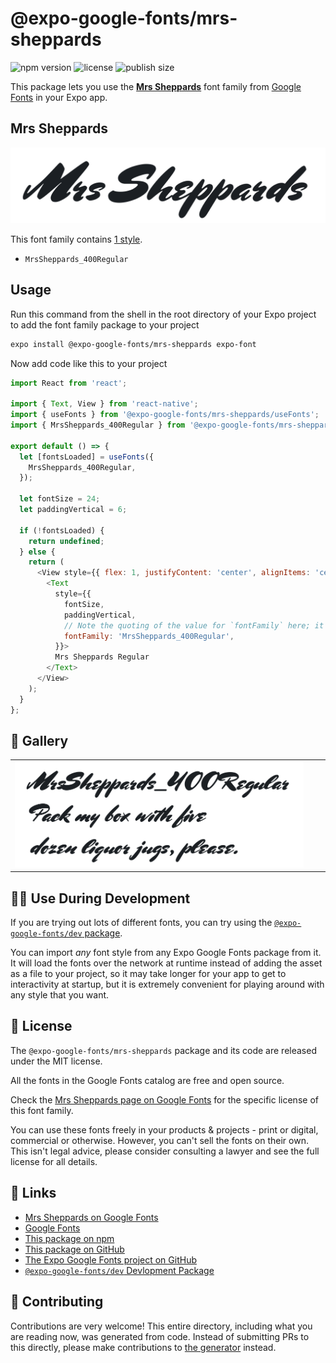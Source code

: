# @expo-google-fonts/mrs-sheppards

![npm version](https://flat.badgen.net/npm/v/@expo-google-fonts/mrs-sheppards)
![license](https://flat.badgen.net/github/license/expo/google-fonts)
![publish size](https://flat.badgen.net/packagephobia/install/@expo-google-fonts/mrs-sheppards)

This package lets you use the [**Mrs Sheppards**](https://fonts.google.com/specimen/Mrs+Sheppards) font family from [Google Fonts](https://fonts.google.com/) in your Expo app.

## Mrs Sheppards

![Mrs Sheppards](./font-family.png)

This font family contains [1 style](#-gallery).

- `MrsSheppards_400Regular`

## Usage

Run this command from the shell in the root directory of your Expo project to add the font family package to your project
```sh
expo install @expo-google-fonts/mrs-sheppards expo-font
```

Now add code like this to your project
```js
import React from 'react';

import { Text, View } from 'react-native';
import { useFonts } from '@expo-google-fonts/mrs-sheppards/useFonts';
import { MrsSheppards_400Regular } from '@expo-google-fonts/mrs-sheppards/400Regular';

export default () => {
  let [fontsLoaded] = useFonts({
    MrsSheppards_400Regular,
  });

  let fontSize = 24;
  let paddingVertical = 6;

  if (!fontsLoaded) {
    return undefined;
  } else {
    return (
      <View style={{ flex: 1, justifyContent: 'center', alignItems: 'center' }}>
        <Text
          style={{
            fontSize,
            paddingVertical,
            // Note the quoting of the value for `fontFamily` here; it expects a string!
            fontFamily: 'MrsSheppards_400Regular',
          }}>
          Mrs Sheppards Regular
        </Text>
      </View>
    );
  }
};

```

## 🔡 Gallery


||||
|-|-|-|
|![MrsSheppards_400Regular](./MrsSheppards_400Regular.ttf.png)||||


## 👩‍💻 Use During Development

If you are trying out lots of different fonts, you can try using the [`@expo-google-fonts/dev` package](https://github.com/expo/google-fonts/tree/master/font-packages/dev#readme).

You can import *any* font style from any Expo Google Fonts package from it. It will load the fonts
over the network at runtime instead of adding the asset as a file to your project, so it may take longer
for your app to get to interactivity at startup, but it is extremely convenient
for playing around with any style that you want.

## 📖 License

The `@expo-google-fonts/mrs-sheppards` package and its code are released under the MIT license.

All the fonts in the Google Fonts catalog are free and open source.

Check the [Mrs Sheppards page on Google Fonts](https://fonts.google.com/specimen/Mrs+Sheppards) for the specific license of this font family.

You can use these fonts freely in your products & projects - print or digital, commercial or otherwise. However, you can't sell the fonts on their own. This isn't legal advice, please consider consulting a lawyer and see the full license for all details.

## 🔗 Links

- [Mrs Sheppards on Google Fonts](https://fonts.google.com/specimen/Mrs+Sheppards)
- [Google Fonts](https://fonts.google.com/)
- [This package on npm](https://www.npmjs.com/package/@expo-google-fonts/mrs-sheppards)
- [This package on GitHub](https://github.com/expo/google-fonts/tree/master/font-packages/mrs-sheppards)
- [The Expo Google Fonts project on GitHub](https://github.com/expo/google-fonts)
- [`@expo-google-fonts/dev` Devlopment Package](https://github.com/expo/google-fonts/tree/master/font-packages/dev)

## 🤝 Contributing

Contributions are very welcome! This entire directory, including what you are reading now, was generated from code. Instead of submitting PRs to this directly, please make contributions to [the generator](https://github.com/expo/google-fonts/tree/master/packages/generator) instead.
